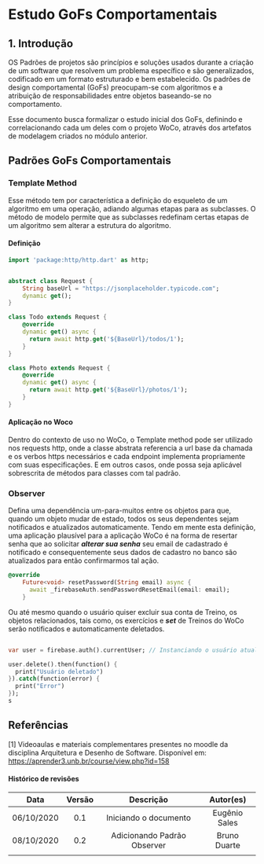 # Estudo GoFs Comportamentais

## 1. Introdução

OS Padrões de projetos são princípios e soluções usados durante a criação de um software que resolvem um problema específico e são generalizados, codificado em um formato estruturado e bem estabelecido. Os padrões de design comportamental (GoFs) preocupam-se com algoritmos e a atribuição de responsabilidades entre objetos baseando-se no comportamento.

Esse documento busca formalizar o estudo inicial dos GoFs, definindo e correlacionando cada um deles com o projeto WoCo, através dos artefatos de modelagem criados no módulo anterior.

## Padrões GoFs Comportamentais

### Template Method

Esse método tem por característica a definição do esqueleto de um algoritmo em uma operação, adiando algumas etapas para as subclasses. O método de modelo permite que as subclasses redefinam certas etapas de um algoritmo sem alterar a estrutura do algoritmo.

#### Definição

``` Dart
import 'package:http/http.dart' as http;


abstract class Request {
    String baseUrl = "https://jsonplaceholder.typicode.com";
    dynamic get();
}

class Todo extends Request {
    @override
    dynamic get() async {
      return await http.get('${BaseUrl}/todos/1');
    }
}

class Photo extends Request {
    @override
    dynamic get() async {
      return await http.get('${BaseUrl}/photos/1');
    }
}
```

#### Aplicação no Woco

Dentro do contexto de uso no WoCo, o Template method pode ser utilizado nos requests http, onde a classe abstrata referencia a url base da chamada e os verbos https necessários e cada endpoint implementa propriamente com suas especificações. E em outros casos, onde possa seja aplicável sobrescrita de métodos para classes com tal padrão.

### Observer
Defina uma dependência um-para-muitos entre os objetos para que, quando um objeto mudar de estado, todos os seus dependentes sejam notificados e atualizados automaticamente. Tendo em mente esta definição, uma aplicação plausível para a aplicação WoCo é na forma de resertar senha que ao solicitar ***alterar sua senha*** seu email de cadastrado é notificado e consequentemente seus dados de cadastro no banco são atualizados para então confirmarmos tal ação.


```Dart
@override
    Future<void> resetPassword(String email) async {
      await _firebaseAuth.sendPasswordResetEmail(email: email);
    }
```

Ou até mesmo quando o usuário quiser excluir sua conta de Treino, os objetos relacionados, tais como, os exercícios e ***set*** de Treinos do WoCo serão notificados e automaticamente deletados. 

```Dart

var user = firebase.auth().currentUser; // Instanciando o usuário atual

user.delete().then(function() {
  print("Usuário deletado")
}).catch(function(error) {
  print("Error")
});
s
```


## Referências

[1] Videoaulas e materiais complementares presentes no moodle da disciplina Arquitetura e Desenho de Software. Disponível em: https://aprender3.unb.br/course/view.php?id=158

#### Histórico de revisões
|   Data   |  Versão  |        Descrição       |          Autor(es)          |
|:--------:|:--------:|:----------------------:|:---------------------------:|
|06/10/2020|   0.1    | Iniciando o documento       |  Eugênio Sales  |
|08/10/2020|0.2|Adicionando Padrão Observer|Bruno Duarte|
|||||